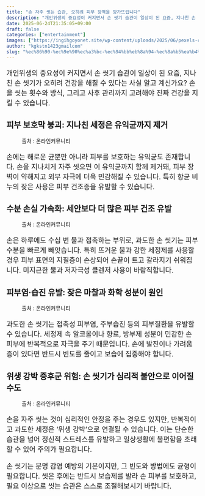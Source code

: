 ```yaml
---
title: "손 자주 씻는 습관, 오히려 피부 장벽을 망가뜨립니다"
description: "개인위생의 중요성이 커지면서 손 씻기 습관이 일상이 된 요즘, 지나친 손 씻기가 오히려 건강을 해칠 수 있다는 사실 알고 계신가요? 손을 씻는 횟수와 방식, 그리고 사후 관리까지 고려해야 진짜 건강을 지킬 수 있습니다."
date: 2025-06-24T21:35:05+09:00
draft: false
categories: ["entertainment"]
images: ["https://ingihgoyonet.site/wp-content/uploads/2025/06/pexels-cdc-library-3992952-1024x674.jpg", "https://ingihgoyonet.site/wp-content/uploads/2025/06/pexels-ketut-subiyanto-4308205-1024x683.jpg", "https://ingihgoyonet.site/wp-content/uploads/2025/06/pexels-polina-zimmerman-4108105-683x1024.jpg", "https://ingihgoyonet.site/wp-content/uploads/2025/06/pexels-jenny-k-326770-3872806-1024x683.jpg"]
author: "kgkstn1423gmailcom"
slug: "%ec%86%90-%ec%9e%90%ec%a3%bc-%ec%94%bb%eb%8a%94-%ec%8a%b5%ea%b4%80-%ec%98%a4%ed%9e%88%eb%a0%a4-%ed%94%bc%eb%b6%80-%ec%9e%a5%eb%b2%bd%ec%9d%84-%eb%a7%9d%ea%b0%80%eb%9c%a8%eb%a6%bd%eb%8b%88%eb%8b%a4"
---
```


<p style="font-size:18px">개인위생의 중요성이 커지면서 손 씻기 습관이 일상이 된 요즘, 지나친 손 씻기가 오히려 건강을 해칠 수 있다는 사실 알고 계신가요? 손을 씻는 횟수와 방식, 그리고 사후 관리까지 고려해야 진짜 건강을 지킬 수 있습니다.</p> <h2 >피부 보호막 붕괴: 지나친 세정은 유익균까지 제거</h2> <figure ><img src="https://ingihgoyonet.site/wp-content/uploads/2025/06/pexels-cdc-library-3992952-1024x674.jpg" alt="" style="aspect-ratio:16/9;object-fit:cover"/><figcaption >출처 : 온라인커뮤니티</figcaption></figure> <p style="font-size:18px">손에는 해로운 균뿐만 아니라 피부를 보호하는 유익균도 존재합니다. 손을 지나치게 자주 씻으면 이 유익균까지 함께 제거돼, 피부 장벽이 약해지고 외부 자극에 더욱 민감해질 수 있습니다. 특히 항균 비누의 잦은 사용은 피부 건조증을 유발할 수 있습니다.</p> <h2 >수분 손실 가속화: 세안보다 더 많은 피부 건조 유발</h2> <figure ><img src="https://ingihgoyonet.site/wp-content/uploads/2025/06/pexels-ketut-subiyanto-4308205-1024x683.jpg" alt="" style="aspect-ratio:16/9;object-fit:cover"/><figcaption >출처 : 온라인커뮤니티</figcaption></figure> <p style="font-size:18px">손은 하루에도 수십 번 물과 접촉하는 부위로, 과도한 손 씻기는 피부 수분을 빠르게 빼앗습니다. 특히 뜨거운 물과 강한 세정제를 사용할 경우 피부 표면의 지질층이 손상되어 손끝이 트고 갈라지기 쉬워집니다. 미지근한 물과 저자극성 클렌저 사용이 바람직합니다.</p> <h2 >피부염·습진 유발: 잦은 마찰과 화학 성분이 원인</h2> <figure ><img src="https://ingihgoyonet.site/wp-content/uploads/2025/06/pexels-polina-zimmerman-4108105-683x1024.jpg" alt="" style="aspect-ratio:16/9;object-fit:cover"/><figcaption >출처 : 온라인커뮤니티</figcaption></figure> <p style="font-size:18px">과도한 손 씻기는 접촉성 피부염, 주부습진 등의 피부질환을 유발할 수 있습니다. 세정제 속 알코올이나 향료, 방부제 성분이 민감한 손 피부에 반복적으로 자극을 주기 때문입니다. 손에 발진이나 가려움증이 있다면 반드시 빈도를 줄이고 보습에 집중해야 합니다.</p> <h2 >위생 강박 증후군 위험: 손 씻기가 심리적 불안으로 이어질 수도</h2> <figure ><img src="https://ingihgoyonet.site/wp-content/uploads/2025/06/pexels-jenny-k-326770-3872806-1024x683.jpg" alt="" style="aspect-ratio:16/9;object-fit:cover"/><figcaption >출처 : 온라인커뮤니티</figcaption></figure> <p style="font-size:18px">손을 자주 씻는 것이 심리적인 안정을 주는 경우도 있지만, 반복적이고 과도한 세정은 ‘위생 강박’으로 연결될 수 있습니다. 이는 단순한 습관을 넘어 정신적 스트레스를 유발하고 일상생활에 불편함을 초래할 수 있어 주의가 필요합니다.</p> <p style="font-size:18px">손 씻기는 분명 감염 예방의 기본이지만, 그 빈도와 방법에도 균형이 필요합니다. 씻은 후에는 반드시 보습제를 발라 손 피부를 보호하고, 필요 이상으로 씻는 습관은 스스로 조절해보시기 바랍니다.</p>